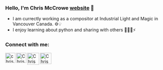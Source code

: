 ### Hello, I'm Chris McCrowe [website] 👋

- I am currectly working as a compositor at Industrial Light and Magic in Vancouver Canada. ⚙️💡
- I enjoy learning about python and sharing with others 👨🏽‍💻⚡


### Connect with me:


[<img align="left" alt="chrismccrowe.com" width="32px" src="https://www.weebly.com/editor/uploads/1/9/4/4/19441211/custom_themes/699869960531018547/files/images/icon.png" />][website]
[<img align="left" alt="Chris McCrowe | LinkedIn" width="32px" src="https://cdn.jsdelivr.net/npm/simple-icons@v3/icons/linkedin.svg" />][linkedin]
[<img align="left" alt="Chris McCrowe | YouTube" width="38px" src="https://cdn.jsdelivr.net/npm/simple-icons@v3/icons/youtube.svg" />][youtube]
[<img align="left" alt="Chris McCrowe | IMDB" height="36px" src="https://www.weebly.com/editor/uploads/1/9/4/4/19441211/custom_themes/699869960531018547/files/imdb_black.png" />][imdb]


[website]: https://chrismccrowe.com
[youtube]: https://www.youtube.com/user/ChrisMcCrowe
[linkedin]: https://www.linkedin.com/in/chris-mccrowe-2795a028/
[imdb]: https://www.imdb.com/name/nm6120143/?ref_=fn_al_nm_1
